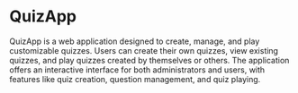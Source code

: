 # QuizApp

QuizApp is a web application designed to create, manage, and play customizable quizzes. Users can create their own quizzes, view existing quizzes, and play quizzes created by themselves or others. The application offers an interactive interface for both administrators and users, with features like quiz creation, question management, and quiz playing.

